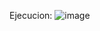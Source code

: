 Ejecucion:
![image](https://github.com/user-attachments/assets/86882c8c-330b-4100-a64f-d581da8279c8)
